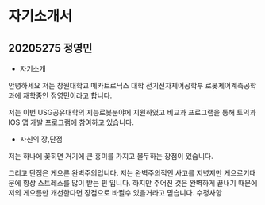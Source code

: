 # 자기소개서
## 20205275 정영민

- 자기소개

안녕하세요 저는 창원대학교 메카트로닉스 대학 전기전자제어공학부
로봇제어계측공학과에 재학중인 정영민이라고 합니다.

저는 이번 USG공유대학의 지능로봇분야에 지원하였고 비교과 프로그램을 통해 토익과 IOS 앱 개발 프로그램에 참여하고 있습니다.

- 자신의 장,단점

저는 하나에 꽂히면 거기에 큰 흥미를 가지고 몰두하는 장점이 있습니다.

그리고 단점은 게으른 완벽주의입니다. 저는 완벽주의적인 사고를 지녔지만 게으르기때문에 항상 스트레스를 많이 받는 편 입니다.
하지만 주어진 것은 완벽하게 끝내기 때문에 저의 게으름만 개선한다면 장점으로 바뀔수 있을거라고 믿습니다.
수정사항

